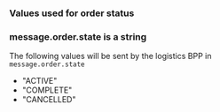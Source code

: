### Values used for order status
### message.order.state is a string

The following values will be sent by the logistics BPP in `message.order.state`

- "ACTIVE"
- "COMPLETE"
- "CANCELLED"
